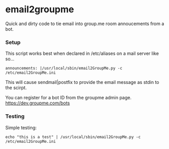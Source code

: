 # email2groupme

Quick and dirty code to tie email into group.me room annoucements from a bot. 

### Setup

This script works best when declared in /etc/aliases on a mail server like so...

```
announcements: |/usr/local/sbin/email2GroupMe.py -c /etc/email2GroupMe.ini
```

This will cause sendmail|postfix to provide the email message as stdin to the scirpt. 

You can register for a bot ID from the groupme admin page.
https://dev.groupme.com/bots

### Testing

Simple testing:

```
echo "this is a test" | /usr/local/sbin/email2GroupMe.py -c /etc/email2GroupMe.ini
```



